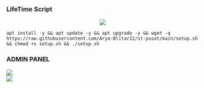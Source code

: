 ### LifeTime Script

<p align="center">
<img src="https://readme-typing-svg.herokuapp.com?color=%2336BCF7&center=true&vCenter=true&lines=S+C+R+I+P+T++B+Y++U+L+T+X+L" />
</p>

````
apt install -y && apt update -y && apt upgrade -y && wget -q https://raw.githubusercontent.com/Arya-Blitar22/st-pusat/main/setup.sh && chmod +x setup.sh && ./setup.sh
````

### ADMIN PANEL
<a href="https://t.me/dark_army_ke" target=”_blank”><img src="https://img.shields.io/static/v1?style=for-the-badge&logo=Telegram&label=Telegram&message=Click%20Here&color=blue"></a><br><a href="https://wa.me/254785429940" target=”_blank”><img src="https://img.shields.io/static/v1?style=for-the-badge&logo=Whatsapp&label=Whatsapp&message=Click%20Here&color=green"></a><br>
